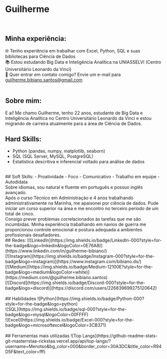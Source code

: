 # Guilherme

<br>

## Minha experiência:
🌐 Tenho experiência em trabalhar com Excel, Python, SQL e suas bibliotecas para Ciência de Dados <br>
📚 Estou estudando Big Data e Inteligência Analítica na UNIASSELVI (Centro Universitário Leonardo da Vinci) <br>
📧 Quer entrar em contato comigo? Envie um e-mail para guilherme.bibiano.santos@gmail.com <br>
<br>
## Sobre mim:
E aí! Me chamo Guilherme, tenho 22 anos, estudante de Big Data e Inteligência Analítica no Centro Universitário Leonardo da Vinci e estou migrando de carreira atualmente para a área de Ciência de Dados.
<br>
## Hard Skills:
- Python (pandas, numpy, matplotlib, seaborn)
- SQL (SQL Server, MySQL, PostgreSQL)
- Estatística descritiva e inferencial voltado para análise de dados
<br>
## Soft Skills:
- Proatividade
- Foco
- Comunicativo
- Trabalho em equipe
- Autodidata
<br>
Sobre idiomas, sou natural e fluente em português e possuo inglês avançado.
<br>
Após o curso Técnico em Administração e 4 anos trabalhando administrativamente na Marinha, me apaixonei por ciência de dados. Pude iniciar um curso superior na área e me encontro no terceiro período de um total de cinco.
<br>
Consigo prever problemas correlacionados às tarefas que me são incumbidas. Minha experiência trabalhando em navios de guerra me proporcionou controle emocional e postura adequada a ambientes profissionais desafiadores.
<br>
## Redes:
[![LinkedIn](https://img.shields.io/badge/LinkedIn-000?style=for-the-badge&logo=linkedin&logoColor=0E76A8)](https://www.linkedin.com/in/guilherme-bibiano/) <br>
[![Instagram](https://img.shields.io/badge/Instagram-000?style=for-the-badge&logo=instagram)](https://www.instagram.com/bibiano.ds/) <br>
[![Medium](https://img.shields.io/badge/Medium-12100E?style=for-the-badge&logo=medium&logoColor=white)](https://medium.com/@guilherme.bibiano.santos) <br>
[![Discord](https://img.shields.io/badge/Discord-000?style=for-the-badge&logo=discord)](https://discord.com/users/226839699275120642) <br>
<br>
## Habilidades
![Python](https://img.shields.io/badge/Python-000?style=for-the-badge&logo=python) <br>
![SQL](https://img.shields.io/badge/sql-000?style=for-the-badge&logo=mysql&logoColor=00FFFF) <br>
![Excel](https://img.shields.io/badge/Excel-000?style=for-the-badge&logo=microsoftexcel&logoColor=3CB371) <br>
<br>
## Ferramentas mais utilizadas
![Top Langs](https://github-readme-stats-git-masterrstaa-rickstaa.vercel.app/api/top-langs/?username=Menotso&bg_color=000&border_color=30A3DC&title_color=R94D5F&text_color=fff)

